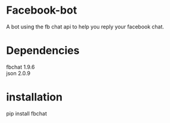 # Facebook-bot
A bot using the fb chat api to help you reply your facebook chat.

# Dependencies
fbchat                               1.9.6  
json                                 2.0.9

# installation
pip install fbchat 

